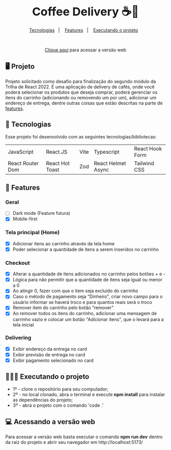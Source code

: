<strong style="text-align: center; display: block; font-size: 36px">Coffee Delivery ☕🛵</strong>

<p align="center">
  <a href="#-tecnologias">Tecnologias</a>&nbsp;&nbsp;&nbsp;|&nbsp;&nbsp;&nbsp;
  <a href="#-features">Features</a>&nbsp;&nbsp;&nbsp;|&nbsp;&nbsp;&nbsp;
  <a href="#-executando-o-projeto">Executando o projeto</a>&nbsp;&nbsp;&nbsp;
</p>

<br>

<p align="center">
  <a href="https://coffee-delivery-seven-wheat.vercel.app/" target="_blank">Clique aqui</a> para acessar a versão web
</p>

## 🖥️ Projeto

Projeto solicitado como desafio para finalização do segundo módulo da Trilha de React 2022. É uma aplicação de delivery de cafés, onde você poderá selecionar os produtos que deseja comprar, poderá gerenciar os itens do carrinho (adicionando ou removendo um por um), adicionar um endereço de entrega, dentre outras coisas que estão descritas na parte de <a href="#-features">features</a>.

## 📲 Tecnologias

Esse projeto foi desenvolvido com as seguintes tecnologias/bibliotecas:

<table border="0">
 <tr>
<td> JavaScript</td>
<td> React.JS</td>
<td> Vite</td>
<td> Typescript</td>
<td> React Hook Form</td>
 </tr>
 <tr>
<td> React Router Dom</td>
<td> React Hot Toast</td>
<td> Zod</td>
<td> React Helmet Async</td>
<td> Tailwind CSS</td>
</tr>

</table>

## 🌟 Features

### Geral
- [ ] Dark mode (Feature futura)
- [x] Mobile-first

### Tela principal (Home)
- [x] Adicionar itens ao carrinho através da tela home
- [x] Poder selecionar a quantidade de itens a serem inseridos no carrinho

### Checkout
- [x] Alterar a quantidade de itens adicionados no carrinho pelos botões + e -
- [x] Lógica para não permitir que a quantidade de itens seja igual ou menor a 0
- [x] Ao atingir 0, fazer com que o item seja excluído do carrinho
- [x] Caso o método de pagamento seja "Dinheiro", criar novo campo para o usuário informar se haverá troco e para quantos reais será o troco
- [x] Remover item do carrinho pelo botão "remover"
- [x] Ao remover todos os itens do carrinho, adicionar uma mensagem de carrinho vazio e colocar um botão "Adicionar itens", que o levará para a tela inicial

### Delivering
- [x] Exibir endereço da entrega no card
- [x] Exibir previsão de entrega no card
- [x] Exibir pagamento selecionado no card

## 👨🏻‍💻 Executando o projeto

- 1º - clone o repositório para seu computador;
- 2º - no local clonado, abra o terminal e execute **npm install** para instalar as dependências do projeto;
- 3º - abra o projeto com o comando 'code .'

## 💻 Acessando a versão web

Para acessar a versão web basta executar o comando **npm run dev** dentro da raiz do projeto e abrir seu navegador em http://localhost:5173/